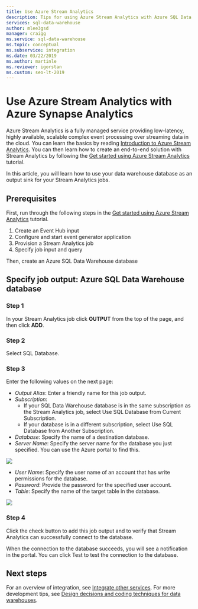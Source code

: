 ```yaml
---
title: Use Azure Stream Analytics
description: Tips for using Azure Stream Analytics with Azure SQL Data Warehouse for developing solutions.
services: sql-data-warehouse
author: mlee3gsd 
manager: craigg
ms.service: sql-data-warehouse
ms.topic: conceptual
ms.subservice: integration
ms.date: 03/22/2019
ms.author: martinle
ms.reviewer: igorstan
ms.custom: seo-lt-2019
---
```


# Use Azure Stream Analytics with Azure Synapse Analytics
Azure Stream Analytics is a fully managed service providing low-latency, highly available, scalable complex event processing over streaming data in the cloud. You can learn the basics by reading [Introduction to Azure Stream Analytics](../stream-analytics/stream-analytics-introduction.md). You can then learn how to create an end-to-end solution with Stream Analytics by following the [Get started using Azure Stream Analytics](../stream-analytics/stream-analytics-real-time-fraud-detection.md) tutorial.

In this article, you will learn how to use your data warehouse database as an output sink for your Stream Analytics jobs.

## Prerequisites
First, run through the following steps in the [Get started using Azure Stream Analytics](../stream-analytics/stream-analytics-real-time-fraud-detection.md) tutorial.  

1. Create an Event Hub input
2. Configure and start event generator application
3. Provision a Stream Analytics job
4. Specify job input and query

Then, create an Azure SQL Data Warehouse database

## Specify job output: Azure SQL Data Warehouse database
### Step 1
In your Stream Analytics job click **OUTPUT** from the top of the page, and then click **ADD**.

### Step 2
Select SQL Database.

### Step 3
Enter the following values on the next page:

* *Output Alias*: Enter a friendly name for this job output.
* *Subscription*:
  * If your SQL Data Warehouse database is in the same subscription as the Stream Analytics job, select Use SQL Database from Current Subscription.
  * If your database is in a different subscription, select Use SQL Database from Another Subscription.
* *Database*: Specify the name of a destination database.
* *Server Name*: Specify the server name for the database you just specified. You can use the Azure portal to find this.

![](./media/sql-data-warehouse-integrate-azure-stream-analytics/dw-server-name.png)

* *User Name*: Specify the user name of an account that has write permissions for the database.
* *Password*: Provide the password for the specified user account.
* *Table*: Specify the name of the target table in the database.

![](./media/sql-data-warehouse-integrate-azure-stream-analytics/add-database.png)

### Step 4
Click the check button to add this job output and to verify that Stream Analytics can successfully connect to the database.

When the connection to the database succeeds, you will see a notification in the portal. You can click Test to test the connection to the database.

## Next steps
For an overview of integration, see [Integrate other services](sql-data-warehouse-overview-integrate.md).
For more development tips, see [ Design decisions and coding techniques for data warehouses](sql-data-warehouse-overview-develop.md).

